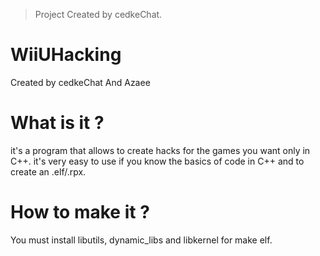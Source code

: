 > Project Created by cedkeChat.

# WiiUHacking
Created by cedkeChat And Azaee

# What is it ?
it's a program that allows to create hacks for the games you want only in C++.
it's very easy to use if you know the basics of code in C++ and to create an .elf/.rpx.

# How to make it ?
You must install libutils, dynamic_libs and libkernel for make elf.

